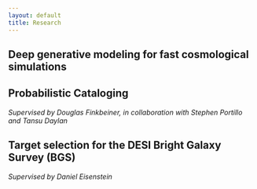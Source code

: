 ```yaml
---
layout: default
title: Research
---
```

<html>
<div>
  <h2 class="post-title">Deep generative modeling for fast cosmological simulations</h2>
  <h2 class="post-title">Probabilistic Cataloging</h2>
  <i>Supervised by Douglas Finkbeiner, in collaboration with <a href:"http://portillo.ca/">Stephen Portillo</a> and <a href:"tansudaylan.com">Tansu Daylan</a></i>
  <br>
  <h2 class="post-title">Target selection for the DESI Bright Galaxy Survey (BGS)</h2>
  <i>Supervised by Daniel Eisenstein</i>
  <br>
</div>
</html>
